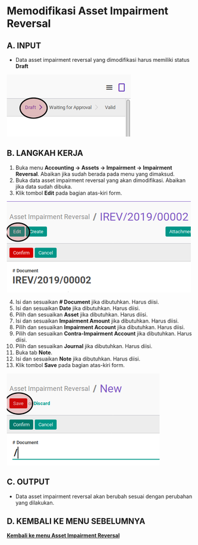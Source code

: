 # Memodifikasi Asset Impairment Reversal

## A. INPUT

* Data asset impairment reversal yang dimodifikasi harus memiliki status **Draft**

![](../../img/asset-impairment-reversal/status-draft.png)

## B. LANGKAH KERJA

1. Buka menu **Accounting -> Assets -> Impairment -> Impairment Reversal**. Abaikan jika sudah berada pada menu yang dimaksud.
2. Buka data asset impairment reversal yang akan dimodifikasi. Abaikan jika data sudah dibuka.
3. Klik tombol **Edit** pada bagian atas-kiri form.

![](../../img/asset-impairment-reversal/tombol-edit.png)

4. Isi dan sesuaikan **# Document** jika dibutuhkan. Harus diisi.
5. Isi dan sesuaikan **Date** jika dibutuhkan. Harus diisi.
6. Pilih dan sesuaikan **Asset** jika dibutuhkan. Harus diisi.
7. Isi dan sesuaikan **Impairment Amount** jika dibutuhkan. Harus diisi.
8. Pilih dan sesuaikan **Impairment Account** jika dibutuhkan. Harus diisi.
9. Pilih dan sesuaikan **Contra-Impairment Account** jika dibutuhkan. Harus diisi.
10. Pilih dan sesuaikan **Journal** jika dibutuhkan. Harus diisi.
11. Buka tab **Note**.
12. Isi dan sesuaikan **Note** jika dibutuhkan. Harus diisi.
13. Klik tombol **Save** pada bagian atas-kiri form.

![](../../img/asset-impairment-reversal/tombol-simpan.png)

## C. OUTPUT

* Data asset impairment reversal akan berubah sesuai dengan perubahan yang dilakukan.

## D. KEMBALI KE MENU SEBELUMNYA

[**Kembali ke menu Asset Impairment Reversal**](./../asset-impairment-reversal.md)
